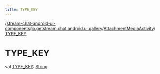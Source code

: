 ```yaml
---
title: TYPE_KEY
---
```

/[stream-chat-android-ui-components](../../index.md)/[io.getstream.chat.android.ui.gallery](../index.md)/[AttachmentMediaActivity](index.md)/[TYPE_KEY](TYPE_KEY.md)  
  
  
  
# TYPE_KEY  
val [TYPE_KEY](TYPE_KEY.md): [String](https://developer.android.com/reference/kotlin/java/lang/String.html)
